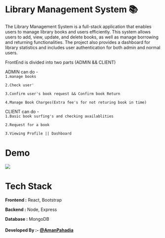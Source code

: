 # Library Management System 📚

The Library Management System is a full-stack application that enables users to manage library books and users efficiently. This system allows users to add, view, update, and delete books, as well as manage borrowing and returning functionalities. The project also provides a dashboard for library statistics and includes user authentication for both admin and normal users.

FrontEnd is divided into two parts (ADMIN && CLIENT)

ADMIN can do -  
`1.manage books `

`2.Check user' `

`3.Confirm user's book request && Confirm book Return`

`4.Manage Book Charges(Extra fee's for not returing book in time)`

CLIENT can do -  
`1.Basic book surfing's and checking availablities`

`2.Request for a book`

`3.Viewing Profile || Dashboard`

# Demo

![](https://mraalu.pythonanywhere.com/media/project/LMS.gif)



# Tech Stack

**Frontend :** React, Bootstrap

**Backend :** Node, Express

**Database :** MongoDB



#### Developed By :- [@AmanPahadia](https://github.com/AmanPahadia)



